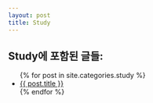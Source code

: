 ```yaml
---
layout: post
title: Study
---
```


Study에 포함된 글들:
-------------------------

<ul>
	{% for post in site.categories.study %}
	<li><a href="{{ post.url }}">{{ post.title }}</a></li>
	{% endfor %}
</ul>
